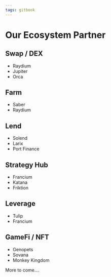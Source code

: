 ```yaml
---
tags: gitbook
---
```



# Our Ecosystem Partner

## Swap / DEX
- Raydium
- Jupiter
- Orca

## Farm
- Saber
- Raydium

## Lend
- Solend
- Larix
- Port Finance

## Strategy Hub
- Francium
- Katana
- Friktion

## Leverage
- Tulip
- Francium

## GameFi / NFT
- Genopets
- Sovana
- Monkey Kingdom

More to come….

